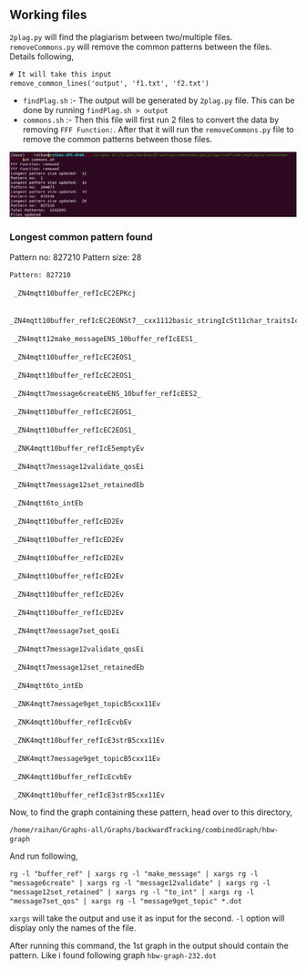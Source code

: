 ## Working files

`2plag.py` will find the plagiarism between two/multiple files.
`removeCommons.py` will remove the common patterns between the files. Details following,
```
# It will take this input
remove_common_lines('output', 'f1.txt', 'f2.txt')
```
 - `findPlag.sh` :- The output will be generated by `2plag.py` file. This can be done by running `findPlag.sh > output`
 - `commons.sh` :- Then this file will first run 2 files to convert the data by removing `FFF Function:`. After that it will run the `removeCommons.py` file to remove the common patterns between those files. 

![patternsRemoved](pics/patternsRemoved.png)

### Longest common pattern found
Pattern no: 827210
Pattern size: 28
```
Pattern: 827210

 _ZN4mqtt10buffer_refIcEC2EPKcj

 _ZN4mqtt10buffer_refIcEC2EONSt7__cxx1112basic_stringIcSt11char_traitsIcESaIcEEE

 _ZN4mqtt12make_messageENS_10buffer_refIcEES1_

 _ZN4mqtt10buffer_refIcEC2EOS1_

 _ZN4mqtt10buffer_refIcEC2EOS1_

 _ZN4mqtt7message6createENS_10buffer_refIcEES2_

 _ZN4mqtt10buffer_refIcEC2EOS1_

 _ZN4mqtt10buffer_refIcEC2EOS1_

 _ZNK4mqtt10buffer_refIcE5emptyEv

 _ZN4mqtt7message12validate_qosEi

 _ZN4mqtt7message12set_retainedEb

 _ZN4mqtt6to_intEb

 _ZN4mqtt10buffer_refIcED2Ev

 _ZN4mqtt10buffer_refIcED2Ev

 _ZN4mqtt10buffer_refIcED2Ev

 _ZN4mqtt10buffer_refIcED2Ev

 _ZN4mqtt10buffer_refIcED2Ev

 _ZN4mqtt10buffer_refIcED2Ev

 _ZN4mqtt7message7set_qosEi

 _ZN4mqtt7message12validate_qosEi

 _ZN4mqtt7message12set_retainedEb

 _ZN4mqtt6to_intEb

 _ZNK4mqtt7message9get_topicB5cxx11Ev

 _ZNK4mqtt10buffer_refIcEcvbEv

 _ZNK4mqtt10buffer_refIcE3strB5cxx11Ev

 _ZNK4mqtt7message9get_topicB5cxx11Ev

 _ZNK4mqtt10buffer_refIcEcvbEv

 _ZNK4mqtt10buffer_refIcE3strB5cxx11Ev

```

Now, to find the graph containing these pattern, head over to this directory,
```
/home/raihan/Graphs-all/Graphs/backwardTracking/combinedGraph/hbw-graph
```
And run following, 
```
rg -l "buffer_ref" | xargs rg -l "make_message" | xargs rg -l "message6create" | xargs rg -l "message12validate" | xargs rg -l "message12set_retained" | xargs rg -l "to_int" | xargs rg -l "message7set_qos" | xargs rg -l "message9get_topic" *.dot
```
`xargs` will take the output and use it as input for the second. `-l` option will display only the names of the file. 

After running this command, the 1st graph in the output should contain the pattern. Like i found following graph `hbw-graph-232.dot` 
